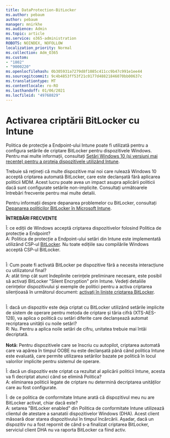 ```yaml
---
title: DataProtection-BitLocker
ms.author: pebaum
author: pebaum
manager: mnirkhe
ms.audience: Admin
ms.topic: article
ms.service: o365-administration
ROBOTS: NOINDEX, NOFOLLOW
localization_priority: Normal
ms.collection: Adm_O365
ms.custom:
- "1802"
- "9000220"
ms.openlocfilehash: 0b305931a7279d8f1085c411cc9b47c991e1ee44
ms.sourcegitcommit: 9c4b4853ff53f21c0177d48821846070bb00637c
ms.translationtype: MT
ms.contentlocale: ro-RO
ms.lasthandoff: 01/06/2021
ms.locfileid: "49768829"
---
```

# <a name="enabling-bitlocker-encryption-with-intune"></a>Activarea criptării BitLocker cu Intune

 Politica de protecție a Endpoint-ului Intune poate fi utilizată pentru a configura setările de criptare BitLocker pentru dispozitivele Windows. Pentru mai multe informații, consultați [Setări Windows 10 (și versiuni mai recente) pentru a proteja dispozitivele utilizând Intune](https://docs.microsoft.com/intune/endpoint-protection-windows-10#windows-encryption).
 
Trebuie să rețineți că multe dispozitive mai noi care rulează Windows 10 acceptă criptarea automată BitLocker, care este declanșată fără aplicarea politicii MDM. Acest lucru poate avea un impact asupra aplicării politicii dacă sunt configurate setările non-implicite. Consultați următoarele întrebări frecvente pentru mai multe detalii.
 
Pentru informații despre depanarea problemelor cu BitLocker, consultați [Depanarea politicilor BitLocker în Microsoft Intune](https://docs.microsoft.com/intune/protect/troubleshoot-bitlocker-policies).
 
 
**ÎNTREBĂRI FRECVENTE**

Î: ce ediții de Windows acceptă criptarea dispozitivelor folosind Politica de protecție a Endpoint?<br>
A: Politica de protecție a Endpoint-ului setări din Intune este implementată utilizând CSP-ul [BitLocker](https://docs.microsoft.com/windows/client-management/mdm/bitlocker-csp). Nu toate edițiile sau compilările Windows acceptă CSP-ul BitLocker. <br><br>

Î: Cum poate fi activată BitLocker pe dispozitive fără a necesita interacțiune cu utilizatorul final?<br>
A: atât timp cât sunt îndeplinite cerințele preliminare necesare, este posibil să activați BitLocker "Silent Encryption" prin Intune. Vedeți detaliile cerințelor dispozitivului și exemple de politici pentru a activa criptarea silențioasă în următorul document: [activați în liniște criptarea BitLocker](https://docs.microsoft.com/mem/intune/protect/encrypt-devices#silently-enable-bitlocker-on-devices). <br><br>

Î: dacă un dispozitiv este deja criptat cu BitLocker utilizând setările implicite de sistem de operare pentru metoda de criptare și tăria cifră (XTS-AES-128), va aplica o politică cu setări diferite care declanșează automat recriptarea unității cu noile setări?<br>
R: Nu. Pentru a aplica noile setări de cifru, unitatea trebuie mai întâi decriptată.<br><br>
**Notă:** Pentru dispozitivele care se înscriu cu autopilot, criptarea automată care va apărea în timpul OOBE nu este declanșată până când politica Intune este evaluată, care permite utilizarea setărilor bazate pe politică în locul valorilor implicite pentru sistemul de operare.
 
Î: dacă un dispozitiv este criptat ca rezultat al aplicării politicii Intune, acesta va fi decriptat atunci când se elimină Politica?<br>
A: eliminarea politicii legate de criptare nu determină decriptarea unităților care au fost configurate.
 
Î: de ce politica de conformitate Intune arată că dispozitivul meu nu are BitLocker activat, chiar dacă este?<br>
A: setarea "BitLocker enabled" din Politica de conformitate Intune utilizeazã clientul de atestare a sanatatii dispozitivelor Windows (DHA). Acest client măsoară doar starea dispozitivului în timpul încărcării. Așadar, dacă un dispozitiv nu a fost repornit de când s-a finalizat criptarea BitLocker, serviciul client DHA nu va raporta BitLocker ca fiind activ.
 
 